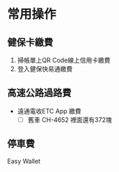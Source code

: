 # 常用操作

## 健保卡繳費

1. 掃帳單上QR Code線上信用卡繳費
2. 登入健保快易通繳費

## 高速公路過路費

- 遠通電收ETC App 繳費  
  - [ ] 舊車 CH-4652 裡面還有372塊

## 停車費

 Easy Wallet
